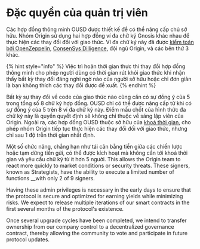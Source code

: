 # Đặc quyền của quản trị viên

Các hợp đồng thông minh OUSD được thiết kế để có thể nâng cấp chủ sở hữu. Nhóm Origin sử dụng hai hợp đồng ví đa chữ ký Gnosis khác nhau để thực hiện các thay đổi đối với giao thức. Ví đa chữ ký này đã được [kiểm toán bởi OpenZeppelin](https://blog.openzeppelin.com/gnosis-multisig-wallet-audit-d702ff0e2b1e/), [ConsenSys Dilligence](https://blog.gnosis.pm/the-gnosis-multisig-wallet-and-our-commitment-to-security-ce9aca0d17f6), đội ngũ Origin, và các bên thứ 3 khác.

{% hint style="info" %}
Việc trì hoãn thời gian thực thi thay đổi hợp đồng thông minh cho phép người dùng có thời gian rút khỏi giao thức khi nhận thấy bất kỳ thay đổi đáng nghi ngờ nào của người sở hữu hoặc chỉ đơn giản là bạn không thích các thay đổi được đề xuất.
{% endhint %}

Bất kỳ sự thay đổi về code của giao thức nào cũng cần có sự đồng ý của 5 trong tổng số 8 chữ ký hợp đồng. OUSD chỉ có thể được nâng cấp từ khi có sự đồng ý của 5 trên 8 ví đa chữ ký này. Điểm mấu chốt của hình thức đa chữ ký này là quyền quyết định sẽ không chỉ thuộc về sáng lập viên của Origin. Ngoài ra, các hợp đồng OUSD thuộc sở hữu của [khoá thời gian](../smart-contracts/api/timelock.md), cho phép nhóm Origin tiếp tục thực hiện các thay đổi đối với giao thức, nhưng chỉ sau 1 độ trễn thời gian nhất định.

Một số chức năng, chẳng hạn như tái cân bằng tiền giữa các chiến lược hoặc tạm dừng tiền gửi, có thể được kích hoạt mà không cần tới khoá thời gian và yêu cầu chữ ký từ ít hơn 5 người. This allows the Origin team to react more quickly to market conditions or security threats. These signers, known as Strategists,  have the ability to execute a limited number of functions __with only 2 of 9 signers.

Having these admin privileges is necessary in the early days to ensure that the protocol is secure and optimized for earning yields while minimizing risks. We expect to release multiple iterations of our smart contracts in the first several months of the protocol's existence.

Once several upgrade cycles have been completed, we intend to transfer ownership from our company control to a decentralized governance contract, thereby allowing the community to vote and participate in future protocol updates.


